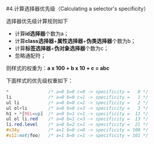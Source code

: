 #4.计算选择器优先级（Calculating a selector's specificity）

选择器优先级计算规则如下

* 计算**id选择器**个数为a；
* 计算**class选择器**+**属性选择器**+**伪类选择器**个数为b；
* 计算**标签选择器**+**伪对象选择器**个数为c；
* 忽略通配符；

则样式的权重为：**a x 100 + b x 10 + c = abc**

下面样式的优先级权重如下：

```css
*               /* a=0 b=0 c=0 -> specificity =   0 */
li              /* a=0 b=0 c=1 -> specificity =   1 */
ul li           /* a=0 b=0 c=2 -> specificity =   2 */
ul ol+li        /* a=0 b=0 c=3 -> specificity =   3 */
h1 + *[REL=up]  /* a=0 b=1 c=1 -> specificity =  11 */
ul ol li.red    /* a=0 b=1 c=3 -> specificity =  13 */
li.red.level    /* a=0 b=2 c=1 -> specificity =  21 */
#x34y           /* a=1 b=0 c=0 -> specificity = 100 */
#s12:not(foo)   /* a=1 b=0 c=1 -> specificity = 101 */
```